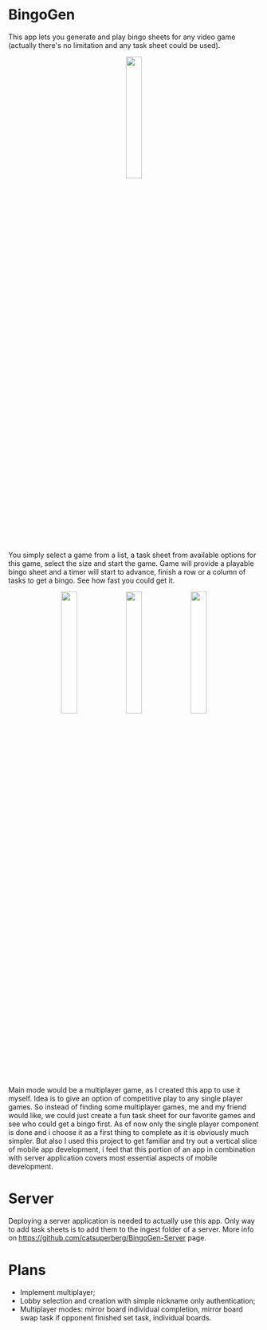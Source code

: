 
# BingoGen
This app lets you generate and play bingo sheets for any video game (actually there's no limitation and any task sheet could be used). 
<p align="center">
  <img src="https://github.com/KEALHOVIK/BingoGen-Client/assets/9151200/43af9e3f-bafc-44a0-83e5-eb4ea26a45f9" width=25% />
</p>

You simply select a game from a list, a task sheet from available options for this game, select the size and start the game. Game will provide a playable bingo sheet and a timer will start to advance, finish a row or a column of tasks to get a bingo. See how fast you could get it. 

<p align="center">
  <img src="https://github.com/KEALHOVIK/BingoGen-Client/assets/9151200/d31f73fb-9163-4653-833b-0630442a3f98)" width=25% />
  <img src="https://github.com/KEALHOVIK/BingoGen-Client/assets/9151200/8a83fbb4-bce1-4d2b-98c6-145add0a257e" width=25% />
  <img src="https://github.com/KEALHOVIK/BingoGen-Client/assets/9151200/1a26e237-62d4-4b41-b0dd-3d530fb4fcf4" width=25% />
</p>


Main mode would be a multiplayer game, as I created this app to use it myself. Idea is to give an option of competitive play to any single player games. So instead of finding some multiplayer games, me and my friend would like, we could just create a fun task sheet for our favorite games and see who could get a bingo first. As of now only the single player component is done and i choose it as a first thing to complete as it is obviously much simpler. But also I used this project to get familiar and try out a vertical slice of mobile app development, i feel that this portion of an app in combination with server application covers most essential aspects of mobile development.

# Server
Deploying a server application is needed to actually use this app. Only way to add task sheets is to add them to the ingest folder of a server. More info on https://github.com/catsuperberg/BingoGen-Server page.

# Plans
- Implement multiplayer;
- Lobby selection and creation with simple nickname only authentication;
- Multiplayer modes: mirror board individual completion, mirror board swap task if opponent finished set task, individual boards.

